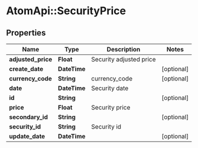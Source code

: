 # AtomApi::SecurityPrice

## Properties
Name | Type | Description | Notes
------------ | ------------- | ------------- | -------------
**adjusted_price** | **Float** | Security adjusted price | 
**create_date** | **DateTime** |  | [optional] 
**currency_code** | **String** | currency_code | [optional] 
**date** | **DateTime** | Security date | 
**id** | **String** |  | [optional] 
**price** | **Float** | Security price | 
**secondary_id** | **String** |  | [optional] 
**security_id** | **String** | Security id | 
**update_date** | **DateTime** |  | [optional] 


